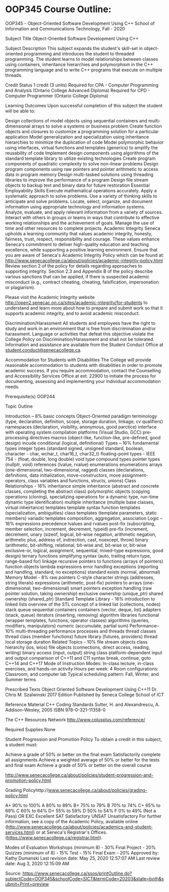 # OOP345 Course Outline:

OOP345 - Object-Oriented Software Development Using C++
School of Information and Communications Technology, Fall - 2020


Subject Title
Object-Oriented Software Development Using C++

Subject Description
This subject expands the student's skill-set in object-oriented programming and introduces the student to threaded programming.  The student learns to model relationships between classes using containers, inheritance hierarchies and polymorphism in the C++ programming language and to write C++ programs that execute on multiple threads.

Credit Status
1 credit (3 units)
Required for CPA - Computer Programming and Analysis (Ontario College Advanced Diploma)
Required for CPD - Computer Programmer (Ontario College Diploma)

Learning Outcomes
Upon successful completion of this subject the student will be able to:

Design collections of model objects using sequential containers and multi-dimensional arrays to solve a systems or business problem
Create function objects and closures to customize a programming solution for a particular application
Model generalization and specialization using inheritance hierarchies to minimize the duplication of code
Model polymorphic behavior using interfaces, virtual functions and templates (generics) to amplify the reusability of code
Implement design components using algorithms of the standard template library to utilize existing technologies
Create program components of quadratic complexity to solve non-linear problems
Design program components using raw pointers and pointer arithmetic to access data in program memory
Design multi-tasked solutions using threading libraries to improve the performance of a program
Design file stream objects to backup text and binary data for future restoration
Essential Employability Skills
Execute mathematical operations accurately.
Apply a systematic approach to solve problems.
Use a variety of thinking skills to anticipate and solve problems.
Locate, select, organize, and document information using appropriate technology and information systems.
Analyze, evaluate, and apply relevant information from a variety of sources.
Interact with others in groups or teams in ways that contribute to effective working relationships and the achievement of goals.
Manage the use of time and other resources to complete projects.
Academic Integrity
Seneca upholds a learning community that values academic integrity, honesty, fairness, trust, respect, responsibility and courage. These values enhance Seneca's commitment to deliver high-quality education and teaching excellence, while supporting a positive learning environment. Ensure that you are aware of Seneca's Academic Integrity Policy which can be found at: http://www.senecacollege.ca/about/policies/academic-integrity-policy.html Review section 2 of the policy for details regarding approaches to supporting integrity. Section 2.3 and Appendix B of the policy describe various sanctions that can be applied, if there is suspected academic misconduct (e.g., contract cheating, cheating, falsification, impersonation or plagiarism).

Please visit the Academic Integrity website http://open2.senecac.on.ca/sites/academic-integrity/for-students to understand and learn more about how to prepare and submit work so that it supports academic integrity, and to avoid academic misconduct.

Discrimination/Harassment
All students and employees have the right to study and work in an environment that is free from discrimination and/or harassment. Language or activities that defeat this objective violate the College Policy on Discrimination/Harassment and shall not be tolerated. Information and assistance are available from the Student Conduct Office at student.conduct@senecacollege.ca.

Accommodation for Students with Disabilities
The College will provide reasonable accommodation to students with disabilities in order to promote academic success. If you require accommodation, contact the Counselling and Accessibility Services Office at ext. 22900 to initiate the process for documenting, assessing and implementing your individual accommodation needs.

Prerequisite(s)
OOP244

Topic Outline

Introduction – 8%
basic concepts
Object-Oriented paradigm
terminology (type, declaration, definition, scope, storage duration, linkage, cv qualifiers)
namespaces (declaration, visibility, anonymous, good parctice)
interface with operating system
compilation
platforms (Visual Studio, GCC)
pre-processing directives
macros (object-like, function-like, pre-defined, good design)
incude
conditional (logical, definitional)
Types – 16%
fundamental types
integer types (standard signed, unsigned standard, boolean, character - char, wchar_t, char16_t, char32_t)
floating-point types - IEEE 754 - (float, double, long double)
void type
compound types
pointer types (nullptr, void)
references (lvalue, rvalue)
enumerations
enumerations
arrays (one-dimensional, two-dimensional, ragged)
classes (declarations, definitions, data initialization, move-constructors, move assignment-operators, class variables and functions, structs, unions)
Class Relationships - 16%
inheritance
simple inheritance (abstract and concrete classes, completing the abstract class)
polymorphic objects (copying operations (cloning), specializing operations for a dynamic type, run-time dynamic type identification)
multiple inheritance (multiple base classes, virtual inheirtance)
templates
template syntax
function templates (specialization, ambiguities)
class templates (template parameters, static members)
variadic templates
composition, aggregation, association
Logic – 16%
expressions
precedence
lvalues and rvalues
post-fix (subscripting, member selection, increment, decrement, typeid)
pre-fix (increment, decrement,
unary (sizeof, logical, bit-wise negation, arithmetic negation, arithmetic plus, address of, indirection, cast, noexcept, throw)
binary (arithmetic, bit-shifting, relational, bit-wise and, bit-wise or, bit-wise exclusive-or, logical, assignment, sequential, mixed-type expressions, good design)
ternary
functions
simplifying syntax (auto, trailing return type, range-based for)
linkage
recursive
pointers to functions (arrays of pointers)
function objects
lambda expressions
error handling
exceptions (reporting and handling, standard, no exceptions)
standard exists (normal, abnormal)
Memory Model - 8%
raw pointers
C-style character strings (addresses, string literals)
expressions (arithmetic, post-fix)
pointers to arrays (one-dimensional, two-dimensional)
smart pointers
exception handling (raw pointer solution, taking ownership)
exclusive ownership (unique_ptr)
shared ownership (shared_ptr)
Standard Template Library - 16%
introduction to linked lists
overview of the STL
concept of a linked list (collections, nodes)
stack
queue
sequential containers
containers (vector, deque, list)
adapters (stack, queue)
iterators (inserting, removing)
algorithm libraries
functional (wrapper templates, functions, operator classes)
algorithms (queries, modifiers, manipulators)
numeric (accumulate, partial sum)
Performance– 10%
multi-threading
performance
processes and threads
thread classes
thread class (member functions)
future library (futures, providers)
thread local storage duration
Related Topics - 10%
file stream objects
class hierarchy (ios, wios)
file objects (connections, direct access, reading, writing)
binary access (input, output)
string class
platform-dependent input and output
comparison of C++11 and C11 syntax
break, continue, goto
C++14 and C++17
Mode of Instruction
Modes: In-class lecture, in-class exercises, and hands-on activity
Hours per week: 4
Room configurations: Classroom, and computer lab
Typical scheduling pattern: Fall, Winter, and Summer terms

Prescribed Texts
Object Oriented Software Development Using C++11
Dr. Chris M. Szalwinski
2017 Edition
Published by Seneca College School of ICT

Reference Material
C++ Coding Standards
Sutter, H. and Alexandrescu, A.
Addison-Wesley, 2005
ISBN 978-0-321-11358-0

The C++ Resources Network
http://www.cplusplus.com/reference/

Required Supplies
None

Student Progression and Promotion Policy
To obtain a credit in this subject, a student must:

Achieve a grade of 50% or better on the final exam
Satisfactorily complete all assignments
Achieve a weighted average of 50% or better for the tests and final exam
Achieve a grade of 50% or better on the overall course

http://www.senecacollege.ca/about/policies/student-progression-and-promotion-policy.html

Grading Policyhttp://www.senecacollege.ca/about/policies/grading-policy.html

A+	90%  to  100%
A	80%  to  89%
B+	75%  to  79%
B	70%  to  74%
C+	65%  to  69%
C	60%  to  64%
D+	55%  to  59%
D	50%  to  54%
F	0%    to  49% (Not a Pass)
OR
EXC	Excellent
SAT	Satisfactory
UNSAT	Unsatisfactory
For further information, see a copy of the Academic Policy, available online (http://www.senecacollege.ca/about/policies/academics-and-student-services.html) or at Seneca's Registrar's Offices. (https://www.senecacollege.ca/registrar.html).


Modes of Evaluation
Workshops (minimum 8) - 30%
Final Project - 20%
Quizzes (minimum of 8) - 15%
Test - 15%
Final Exam - 20%
Approved by: Kathy Dumanski
Last revision date: May 25, 2020 12:57:07 AM
Last review date: Aug 3, 2020 12:15:09 AM


Source: https://www.senecacollege.ca/ssos/printOutline.do?subjectCode=OOP345&schoolCode=SICT&termCode=20203&state=both&submit=Print+preview
